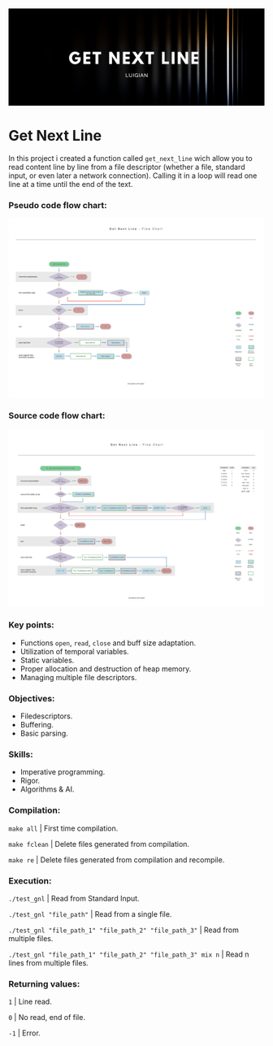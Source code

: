 ![](resources/images/gnl_banner.png)

# Get Next Line

In this project i created a function called `get_next_line` wich allow you to read content line by line from a file descriptor (whether a file, standard input, or even later a network connection). Calling it in a loop will read one line at a time until the end of the text.

### Pseudo code flow chart:
![](resources/images/gnl_flowchart_pseudo.png)

### Source code flow chart:
![](resources/images/gnl_flowchart_source.png)

### Key points:

* Functions `open`, `read`, `close` and buff size adaptation.
* Utilization of temporal variables.
* Static variables.
* Proper allocation and destruction of heap memory.
* Managing multiple file descriptors.

### Objectives:

* Filedescriptors. 
* Buffering.
* Basic parsing. 

### Skills:

* Imperative programming.
* Rigor.
* Algorithms & AI.

### Compilation:

`make all` | First time compilation.

`make fclean` | Delete files generated from compilation.

`make re` | Delete files generated from compilation and recompile.

### Execution:

`./test_gnl` | Read from Standard Input.

`./test_gnl "file_path"` | Read from a single file.

`./test_gnl "file_path_1" "file_path_2" "file_path_3"` | Read from multiple files.

`./test_gnl "file_path_1" "file_path_2" "file_path_3" mix n` | Read n lines from multiple files.

### Returning values:

`1` | Line read.

`0` | No read, end of file.

`-1` | Error.
